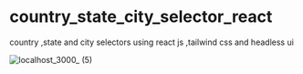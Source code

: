 # country_state_city_selector_react
country ,state and city selectors using react js ,tailwind css and headless ui 

![localhost_3000_ (5)](https://user-images.githubusercontent.com/75136330/212848897-869ff5ca-bfa2-4d20-b443-8b9585f3c566.png)
